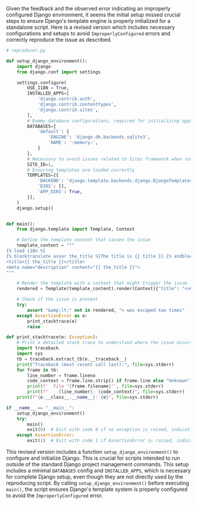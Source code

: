 Given the feedback and the observed error indicating an improperly configured Django environment, it seems the initial setup missed crucial steps to ensure Django's template engine is properly initialized for a standalone script. Here is a revised version which includes necessary configurations and setups to avoid `ImproperlyConfigured` errors and correctly reproduce the issue as described.

```python
# reproducer.py

def setup_django_environment():
    import django
    from django.conf import settings

    settings.configure(
        USE_I18N = True,
        INSTALLED_APPS=[
            'django.contrib.auth',
            'django.contrib.contenttypes',
            'django.contrib.sites',
        ],
        # Dummy database configurations, required for initializing apps
        DATABASES={
            'default': {
                'ENGINE': 'django.db.backends.sqlite3',
                'NAME': ':memory:',
            }
        },
        # Necessary to avoid issues related to Sites framework when running without a full project
        SITE_ID=1,
        # Ensuring templates are loaded correctly
        TEMPLATES=[{
            'BACKEND': 'django.template.backends.django.DjangoTemplates',
            'DIRS': [],
            'APP_DIRS': True,
        }],
    )
    django.setup()


def main():
    from django.template import Template, Context

    # Define the template content that causes the issue
    template_content = """
{% load i18n %}
{% blocktranslate asvar the_title %}The title is {{ title }}.{% endblocktranslate %}
<title>{{ the_title }}</title>
<meta name="description" content="{{ the_title }}">
"""

    # Render the template with a context that might trigger the issue
    rendered = Template(template_content).render(Context({"title": "<>& Title"}))

    # Check if the issue is present
    try:
        assert "&amp;lt;" not in rendered, "> was escaped two times"
    except AssertionError as e:
        print_stacktrace(e)
        raise

def print_stacktrace(e: Exception):
    # Print a detailed stack trace to understand where the issue occurs
    import traceback
    import sys
    tb = traceback.extract_tb(e.__traceback__)
    print("Traceback (most recent call last):", file=sys.stderr)
    for frame in tb:
        line_number = frame.lineno
        code_context = frame.line.strip() if frame.line else "Unknown"
        print(f'  File "{frame.filename}"', file=sys.stderr)
        print(f"    {line_number}: {code_context}", file=sys.stderr)
    print(f"{e.__class__.__name__}: {e}", file=sys.stderr)

if __name__ == "__main__":
    setup_django_environment()
    try:
        main()
        exit(0)  # Exit with code 0 if no exception is raised, indicating the issue is fixed.
    except AssertionError:
        exit(1)  # Exit with code 1 if AssertionError is raised, indicating the presence of the issue.
```

This revised version includes a function `setup_django_environment()` to configure and initialize Django. This is crucial for scripts intended to run outside of the standard Django project management commands. This setup includes a minimal `DATABASES` config and `INSTALLED_APPS`, which is necessary for complete Django setup, even though they are not directly used by the reproducing script. By calling `setup_django_environment()` before executing `main()`, the script ensures Django's template system is properly configured to avoid the `ImproperlyConfigured` error.